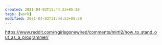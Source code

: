 ```yaml
---
created: 2021-04-03T11:44:23+05:30
tags: [work]
modified: 2021-04-03T11:44:53+05:30
---
```


https://www.reddit.com/r/girlsgonewired/comments/mirtl2/how_to_stand_out_as_a_programmer/
